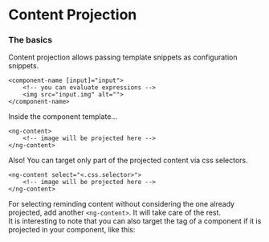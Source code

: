 # Content Projection

### The basics
Content projection allows passing template snippets as configuration snippets.
```angular2html
<component-name [input]="input">
    <!-- you can evaluate expressions -->
    <img src="input.img" alt="">
</component-name>
```
Inside the component template...
```angular2html
<ng-content>
    <!-- image will be projected here -->
</ng-content>
```
Also! You can target only part of the projected content via css selectors.
```angular2html
<ng-content select="<.css.selector>">
    <!-- image will be projected here -->
</ng-content>
```
For selecting reminding content without considering the one already projected, add another `<ng-content>`.
It will take care of the rest.  
It is interesting to note that you can also target the tag of a component if it is projected in 
your component, like this:
<ng-content select="<app-component-tag>">
    <!-- image will be projected here -->
</ng-content>
